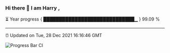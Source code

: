 ### Hi there 👋 I am Harry , 

⏳ Year progress { █████████████████████████████▁ } 99.09 %

---

⏰ Updated on Tue, 28 Dec 2021 16:16:46 GMT

![Progress Bar CI](https://github.com/duykhang68/duykhang68/workflows/Progress%20Bar%20CI/badge.svg)
